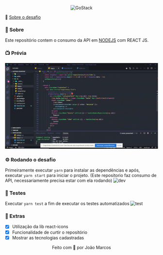 <br/>
<p align="center">
  <img src="https://i.ibb.co/zFDDm5s/Go-Stack-Logo.png" alt="GoStack"/>
</p>

🚀 [Sobre o desafio](https://github.com/brunodesde1987/desafio-conceitos-reactjs/blob/master/README_ABOUT.md)

### 📃 Sobre

Este repositório contem o consumo da API em [NODEJS](https://github.com/joaotorresmarques/GoStack-DESAFIO01) com REACT JS.

### 📺 Prévia
![previa](gif1.gif)

### ⚙️ Rodando o desafio
Primeiramente executar `yarn` para instalar as dependências e após, executar `yarn start` para iniciar o projeto. (Este repositorio faz consumo de API, necessariamente precisa estar com ela rodando)
![dev](https://i.ibb.co/LJZDLLT/1.jpg)

### 🧪 Testes
Executar `yarn test` a fim de executar os testes automatizados
![test](https://i.ibb.co/GMqjxZ3/2.jpg)

### 🍆 Extras

- [x] Utilização da lib react-icons
- [x] Funcionalidade de curtir o repositório
- [x] Mostrar as tecnologias cadastradas

<p align="center">
Feito com 💛 por João Marcos
</p>